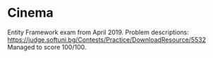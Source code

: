 # Cinema
Entity Framework exam from April 2019. Problem descriptions: https://judge.softuni.bg/Contests/Practice/DownloadResource/5532
Managed to score 100/100.
